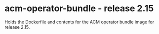 # acm-operator-bundle - release 2.15

Holds the Dockerfile and contents for the ACM operator bundle image for release 2.15.

